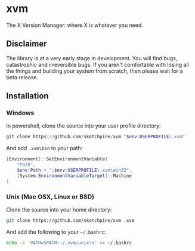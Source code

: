 # xvm
The X Version Manager: where X is whatever you need.

## Disclaimer

The library is at a very early stage in development.
You will find bugs, catastrophic and irreversible bugs.
If you aren't comfortable with losing all the things and building
your system from scratch, then please wait for a beta release.

## Installation

### Windows

In powershell, clone the source into your user profile directory:

```powershell
git clone https://github.com/skotchpine/xvm "$env:USERPROFILE/.xvm"
```

And add `.xvm\bin` to your path:

```powershell
[Environment]::SetEnvironmentVariable(
	"Path",
	$env:Path + ";$env:USERPROFILE\.xvm\win32",
	[System.EnvironmentVariableTarget]::Machine
)
```

### Unix (Mac OSX, Linux or BSD)

Clone the source into your home directory:

```bash
git clone https://github.com/skotchpine/xvm .xvm
```

And add the following to your `~/.bashrc`:

```bash
echo -e 'PATH=$PATH:~/.xvm/unix\n' >> ~/.bashrc
```
